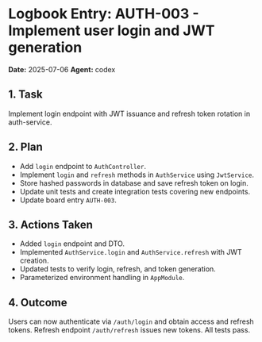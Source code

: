 # Logbook Entry: AUTH-003 - Implement user login and JWT generation

**Date:** 2025-07-06
**Agent:** codex

## 1. Task
Implement login endpoint with JWT issuance and refresh token rotation in auth-service.

## 2. Plan
- Add `login` endpoint to `AuthController`.
- Implement `login` and `refresh` methods in `AuthService` using `JwtService`.
- Store hashed passwords in database and save refresh token on login.
- Update unit tests and create integration tests covering new endpoints.
- Update board entry `AUTH-003`.

## 3. Actions Taken
- Added `login` endpoint and DTO.
- Implemented `AuthService.login` and `AuthService.refresh` with JWT creation.
- Updated tests to verify login, refresh, and token generation.
- Parameterized environment handling in `AppModule`.

## 4. Outcome
Users can now authenticate via `/auth/login` and obtain access and refresh tokens. Refresh endpoint `/auth/refresh` issues new tokens. All tests pass.
